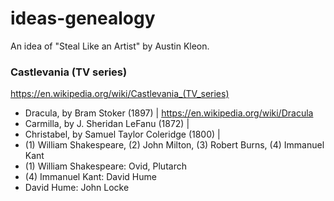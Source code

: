 # ideas-genealogy
An idea of "Steal Like an Artist" by Austin Kleon.  

### Castlevania (TV series)  
https://en.wikipedia.org/wiki/Castlevania_(TV_series)  
* Dracula, by Bram Stoker (1897) | https://en.wikipedia.org/wiki/Dracula  
* Carmilla, by  J. Sheridan LeFanu (1872) |  
* Christabel, by Samuel Taylor Coleridge (1800) |  
* (1) William Shakespeare, (2) John Milton, (3) Robert Burns, (4) Immanuel Kant
* (1) William Shakespeare: Ovid, Plutarch
* (4) Immanuel Kant: David Hume
* David Hume: John Locke
